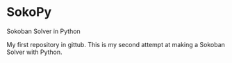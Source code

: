SokoPy
======

Sokoban Solver in Python


My first repository in gittub. 
This is my second attempt at making a Sokoban Solver with Python.
